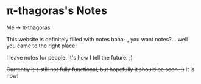 # π-thagoras's Notes

Me -> π-thagoras

This website is definitely filled with notes haha- , you want notes?... well you came to the right place!

I leave notes for people. It's how I tell the future. ;)

~~Currently it's still not fully functional, but hopefully it should be soon. :)~~ It is now!